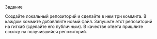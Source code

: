 Задание

Создайте локальный репозиторий и сделайте в нем три коммита. 
В каждом коммите добавляйте новый файл.
Запушьте этот репозиторий на гитхаб (сделайте его публичным). 
В качестве ответа пришлите ссылку на получившийся репозиторий.
